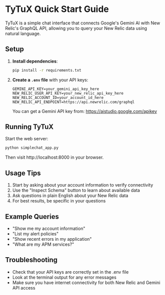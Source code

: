 # TyTuX Quick Start Guide

TyTuX is a simple chat interface that connects Google's Gemini AI with New Relic's GraphQL API, allowing you to query your New Relic data using natural language.

## Setup

1. **Install dependencies**:
   ```bash
   pip install -r requirements.txt
   ```

2. **Create a `.env` file** with your API keys:
   ```
   GEMINI_API_KEY=your_gemini_api_key_here
   NEW_RELIC_USER_API_KEY=your_new_relic_api_key_here
   NEW_RELIC_ACCOUNT_ID=your_account_id_here
   NEW_RELIC_API_ENDPOINT=https://api.newrelic.com/graphql
   ```
   
   You can get a Gemini API key from: https://aistudio.google.com/apikey

## Running TyTuX

Start the web server:

```bash
python simplechat_app.py
```

Then visit http://localhost:8000 in your browser.

## Usage Tips

1. Start by asking about your account information to verify connectivity
2. Use the "Inspect Schema" button to learn about available data
3. Ask questions in plain English about your New Relic data
4. For best results, be specific in your questions

## Example Queries

- "Show me my account information"
- "List my alert policies"
- "Show recent errors in my application"
- "What are my APM services?"

## Troubleshooting

- Check that your API keys are correctly set in the .env file
- Look at the terminal output for any error messages
- Make sure you have internet connectivity for both New Relic and Gemini API access